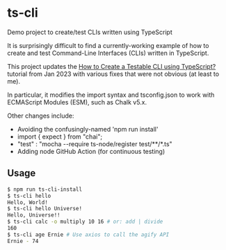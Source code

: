 # ts-cli
Demo project to create/test CLIs written using TypeScript

It is surprisingly difficult to find a currently-working example of how
to create and test Command-Line Interfaces (CLIs) written in TypeScript.

This project updates the
[How to Create a Testable CLI using TypeScript?](https://www.realpythonproject.com/how-to-create-a-testable-cli-using-typescript/)
tutorial from Jan 2023 with various fixes that were not obvious (at least to me).

In particular, it modifies the import syntax and tsconfig.json to work with 
ECMAScript Modules (ESM), such as Chalk v5.x.

Other changes include:

* Avoiding the confusingly-named 'npm run install'
* import { expect } from "chai";
* "test" : "mocha --require ts-node/register test/**/*.ts"
* Adding node GitHub Action (for continuous testing)


## Usage

```bash
$ npm run ts-cli-install
$ ts-cli hello
Hello, World!
$ ts-cli hello Universe!
Hello, Universe!!
$ ts-cli calc -o multiply 10 16 # or: add | divide
160
$ ts-cli age Ernie # Use axios to call the agify API 
Ernie - 74
```
